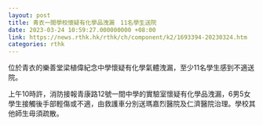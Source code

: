```yaml
---
layout: post
title: 青衣一間學校懷疑有化學品洩漏　11名學生送院
date: 2023-03-24 10:59:27.000000000 +08:00
link: https://news.rthk.hk/rthk/ch/component/k2/1693394-20230324.htm
categories: rthk
---
```


位於青衣的樂善堂梁植偉紀念中學懷疑有化學氣體洩漏，至少11名學生感到不適送院。

上午10時許，消防接報青康路12號一間中學的實驗室懷疑有化學品洩漏，6男5女學生接觸後手部輕傷或不適，由救護車分別送瑪嘉烈醫院及仁濟醫院治理。學校其他師生毋須疏散。
